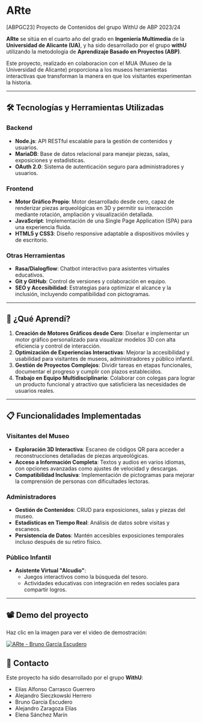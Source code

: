 # ARte

[ABPGC23] Proyecto de Contenidos del grupo WithU de ABP 2023/24

**ARte** se sitúa en el cuarto año del grado en **Ingeniería Multimedia** de la **Universidad de Alicante (UA)**, y ha sido desarrollado por el grupo **withU** utilizando la metodología de **Aprendizaje Basado en Proyectos (ABP)**. 

Este proyecto, realizado en colaboracion con el MUA (Museo de la Universidad de Alicante) proporciona a los museos herramientas interactivas que transforman la manera en que los visitantes experimentan la historia.

---

## 🛠️ Tecnologías y Herramientas Utilizadas

### Backend
- **Node.js**: API RESTful escalable para la gestión de contenidos y usuarios.
- **MariaDB**: Base de datos relacional para manejar piezas, salas, exposiciones y estadísticas.
- **OAuth 2.0**: Sistema de autenticación seguro para administradores y usuarios.

### Frontend
- **Motor Gráfico Propio**: Motor desarrollado desde cero, capaz de renderizar piezas arqueológicas en 3D y permitir su interacción mediante rotación, ampliación y visualización detallada.
- **JavaScript**: Implementación de una Single Page Application (SPA) para una experiencia fluida.
- **HTML5 y CSS3**: Diseño responsive adaptable a dispositivos móviles y de escritorio.

### Otras Herramientas
- **Rasa/Dialogflow**: Chatbot interactivo para asistentes virtuales educativos.
- **Git y GitHub**: Control de versiones y colaboración en equipo.
- **SEO y Accesibilidad**: Estrategias para optimizar el alcance y la inclusión, incluyendo compatibilidad con pictogramas.

---

## 🎯 ¿Qué Aprendí?

1. **Creación de Motores Gráficos desde Cero**: Diseñar e implementar un motor gráfico personalizado para visualizar modelos 3D con alta eficiencia y control de interacción.
2. **Optimización de Experiencias Interactivas**: Mejorar la accesibilidad y usabilidad para visitantes de museos, administradores y público infantil.
3. **Gestión de Proyectos Complejos**: Dividir tareas en etapas funcionales, documentar el progreso y cumplir con plazos establecidos.
4. **Trabajo en Equipo Multidisciplinario**: Colaborar con colegas para lograr un producto funcional y atractivo que satisficiera las necesidades de usuarios reales.

---

## 📋 Funcionalidades Implementadas

### Visitantes del Museo
- **Exploración 3D Interactiva**: Escaneo de códigos QR para acceder a reconstrucciones detalladas de piezas arqueológicas.
- **Acceso a Información Completa**: Textos y audios en varios idiomas, con opciones avanzadas como ajustes de velocidad y descargas.
- **Compatibilidad Inclusiva**: Implementación de pictogramas para mejorar la comprensión de personas con dificultades lectoras.

### Administradores
- **Gestión de Contenidos**: CRUD para exposiciones, salas y piezas del museo.
- **Estadísticas en Tiempo Real**: Análisis de datos sobre visitas y escaneos.
- **Persistencia de Datos**: Mantén accesibles exposiciones temporales incluso después de su retiro físico.

### Público Infantil
- **Asistente Virtual "Alcudio"**:
  - Juegos interactivos como la búsqueda del tesoro.
  - Actividades educativas con integración en redes sociales para compartir logros.

---

## 📽️ Demo del proyecto  

Haz clic en la imagen para ver el video de demostración:  

[![ARte - Bruno García Escudero](https://img.youtube.com/vi/-byk7npR5nE/0.jpg)](https://www.youtube.com/watch?v=-byk7npR5nE)

## 📧 Contacto

Este proyecto ha sido desarrollado por el grupo **WithU**:

- Elías Alfonso Carrasco Guerrero
- Alejandro Sieczkowski Herrero
- Bruno García Escudero
- Alejandro Zaragoza Elías
- Elena Sánchez Marín


